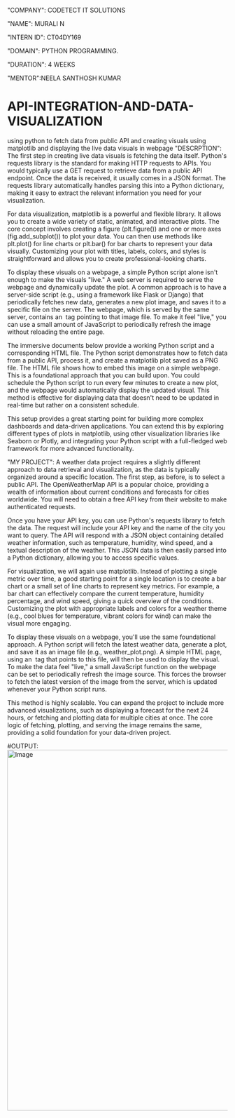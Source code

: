 "COMPANY": CODETECT IT SOLUTIONS

"NAME": MURALI N

"INTERN ID": CT04DY169

"DOMAIN": PYTHON PROGRAMMING.

"DURATION": 4 WEEKS

"MENTOR":NEELA SANTHOSH KUMAR

# API-INTEGRATION-AND-DATA-VISUALIZATION
using python to fetch data from public API and creating visuals using matplotlib and displaying the live data visuals in webpage
"DESCRPTION":
The first step in creating live data visuals is fetching the data itself. Python's requests library is the standard for making HTTP requests to APIs. You would typically use a GET request to retrieve data from a public API endpoint. Once the data is received, it usually comes in a JSON format. The requests library automatically handles parsing this into a Python dictionary, making it easy to extract the relevant information you need for your visualization.

For data visualization, matplotlib is a powerful and flexible library. It allows you to create a wide variety of static, animated, and interactive plots. The core concept involves creating a figure (plt.figure()) and one or more axes (fig.add_subplot()) to plot your data. You can then use methods like plt.plot() for line charts or plt.bar() for bar charts to represent your data visually. Customizing your plot with titles, labels, colors, and styles is straightforward and allows you to create professional-looking charts.

To display these visuals on a webpage, a simple Python script alone isn't enough to make the visuals "live." A web server is required to serve the webpage and dynamically update the plot. A common approach is to have a server-side script (e.g., using a framework like Flask or Django) that periodically fetches new data, generates a new plot image, and saves it to a specific file on the server. The webpage, which is served by the same server, contains an <img> tag pointing to that image file. To make it feel "live," you can use a small amount of JavaScript to periodically refresh the image without reloading the entire page.

The immersive documents below provide a working Python script and a corresponding HTML file. The Python script demonstrates how to fetch data from a public API, process it, and create a matplotlib plot saved as a PNG file. The HTML file shows how to embed this image on a simple webpage. This is a foundational approach that you can build upon. You could schedule the Python script to run every few minutes to create a new plot, and the webpage would automatically display the updated visual. This method is effective for displaying data that doesn't need to be updated in real-time but rather on a consistent schedule.

This setup provides a great starting point for building more complex dashboards and data-driven applications. You can extend this by exploring different types of plots in matplotlib, using other visualization libraries like Seaborn or Plotly, and integrating your Python script with a full-fledged web framework for more advanced functionality.

"MY PROJECT":
A weather data project requires a slightly different approach to data retrieval and visualization, as the data is typically organized around a specific location. The first step, as before, is to select a public API. The OpenWeatherMap API is a popular choice, providing a wealth of information about current conditions and forecasts for cities worldwide. You will need to obtain a free API key from their website to make authenticated requests.

Once you have your API key, you can use Python's requests library to fetch the data. The request will include your API key and the name of the city you want to query. The API will respond with a JSON object containing detailed weather information, such as temperature, humidity, wind speed, and a textual description of the weather. This JSON data is then easily parsed into a Python dictionary, allowing you to access specific values.

For visualization, we will again use matplotlib. Instead of plotting a single metric over time, a good starting point for a single location is to create a bar chart or a small set of line charts to represent key metrics. For example, a bar chart can effectively compare the current temperature, humidity percentage, and wind speed, giving a quick overview of the conditions. Customizing the plot with appropriate labels and colors for a weather theme (e.g., cool blues for temperature, vibrant colors for wind) can make the visual more engaging.

To display these visuals on a webpage, you'll use the same foundational approach. A Python script will fetch the latest weather data, generate a plot, and save it as an image file (e.g., weather_plot.png). A simple HTML page, using an <img> tag that points to this file, will then be used to display the visual. To make the data feel "live," a small JavaScript function on the webpage can be set to periodically refresh the image source. This forces the browser to fetch the latest version of the image from the server, which is updated whenever your Python script runs.

This method is highly scalable. You can expand the project to include more advanced visualizations, such as displaying a forecast for the next 24 hours, or fetching and plotting data for multiple cities at once. The core logic of fetching, plotting, and serving the image remains the same, providing a solid foundation for your data-driven project.

#OUTPUT: <img width="1547" height="823" alt="Image" src="https://github.com/user-attachments/assets/6338217d-387e-445e-99f1-5de5deeb4cbd" />
